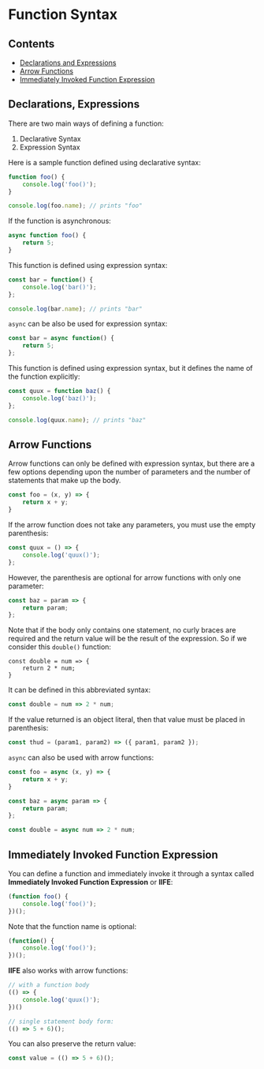 # Function Syntax

## Contents
- [Declarations and Expressions](#section1)
- [Arrow Functions](#section2)
- [Immediately Invoked Function Expression](#section3)

<div id='section1'/>

## Declarations, Expressions

There are two main ways of defining a function:
1. Declarative Syntax
2. Expression Syntax

Here is a sample function defined using declarative syntax:
```js
function foo() {
    console.log('foo()');
}

console.log(foo.name); // prints "foo"
```

If the function is asynchronous:
```js
async function foo() {
    return 5;
}
```

This function is defined using expression syntax:
```js
const bar = function() {
    console.log('bar()');
};

console.log(bar.name); // prints "bar"
```

`async` can be also be used for expression syntax:
```js
const bar = async function() {
    return 5;
};
```

This function is defined using expression syntax, but it defines the name of the function explicitly:
```js
const quux = function baz() {
    console.log('baz()');
};

console.log(quux.name); // prints "baz"
```

<div id="section2"/>

## Arrow Functions

Arrow functions can only be defined with expression syntax, but there are a few options depending upon the number of parameters and the number of statements that make up the body.
```js
const foo = (x, y) => {
	return x + y;
}
```

If the arrow function does not take any parameters, you must use the empty parenthesis:
```js
const quux = () => {
    console.log('quux()');
};
```

However, the parenthesis are optional for arrow functions with only one parameter:
```js
const baz = param => {
    return param;
};
```

Note that if the body only contains one statement, no curly braces are required and the return value will be the result of the expression. So if we consider this `double()` function:
```
const double = num => {
	return 2 * num;
}
```

It can be defined in this abbreviated syntax:
```js
const double = num => 2 * num;
```

If the value returned is an object literal, then that value must be placed in parenthesis:
```js
const thud = (param1, param2) => ({ param1, param2 });
```

`async` can also be used with arrow functions:
```js
const foo = async (x, y) => {
	return x + y;
}

const baz = async param => {
    return param;
};

const double = async num => 2 * num;
```

<div id='section3'/>

## Immediately Invoked Function Expression

You can define a function and immediately invoke it through a syntax called **Immediately Invoked Function Expression** or **IIFE**:
```js
(function foo() {
    console.log('foo()');
})();
```

Note that the function name is optional:
```js
(function() {
    console.log('foo()');
})();
```

**IIFE** also works with arrow functions:
```js
// with a function body
(() => {
    console.log('quux()');
})()

// single statement body form:
(() => 5 + 6)();
```

You can also preserve the return value:
```js
const value = (() => 5 + 6)();
```

